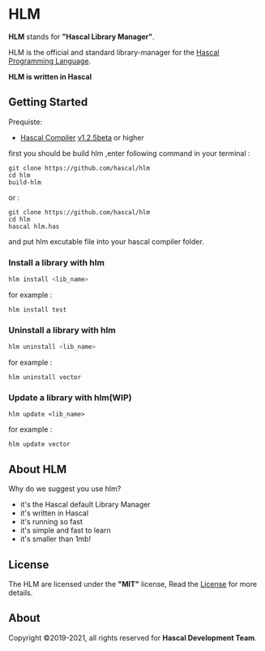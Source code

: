 # HLM
**HLM** stands for **"Hascal Library Manager"**.

HLM is the official and standard library-manager for the [Hascal Programming Language](https://github.com/hascal/hascal).

**HLM is written in Hascal**
## Getting Started
Prequiste:
- [Hascal Compiler](https://github.com/hascal/hascal) [v1.2.5beta](https://github.com/hascal/hascal/releases/tag/v1.2.5) or higher

first you should be build hlm ,enter following command in your terminal :
```
git clone https://github.com/hascal/hlm
cd hlm
build-hlm
```
or :
```
git clone https://github.com/hascal/hlm
cd hlm
hascal hlm.has
```
and put hlm excutable file into your hascal compiler folder.
### Install a library with hlm
```bash
hlm install <lib_name>
```

for example :
```
hlm install test
```

### Uninstall a library with hlm
```bash
hlm uninstall <lib_name>
```

for example :
```
hlm uninstall vector
```

### Update a library with hlm(WIP)
```
hlm update <lib_name>
```

for example :
```
hlm update vector
```

## About HLM
Why do we suggest you use hlm?
- it's the Hascal default Library Manager
- it's written in Hascal
- it's running so fast
- it's simple and fast to learn
- it's smaller than 1mb!

## License
The HLM are licensed under the **"MIT"** license,
Read the [License](https://github.com/hascal/hascal/blob/main/LICENSE) for more details.

## About
Copyright ©2019-2021, all rights reserved for **Hascal Development Team**.

